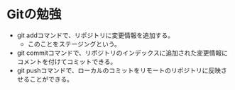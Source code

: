 # Gitの勉強
- git addコマンドで、リポジトリに変更情報を追加する。
    - このことをステージングという。
- git commitコマンドで、リポジトリのインデックスに追加された変更情報にコメントを付けてコミットできる。
- git pushコマンドで、ローカルのコミットをリモートのリポジトリに反映させることができる。